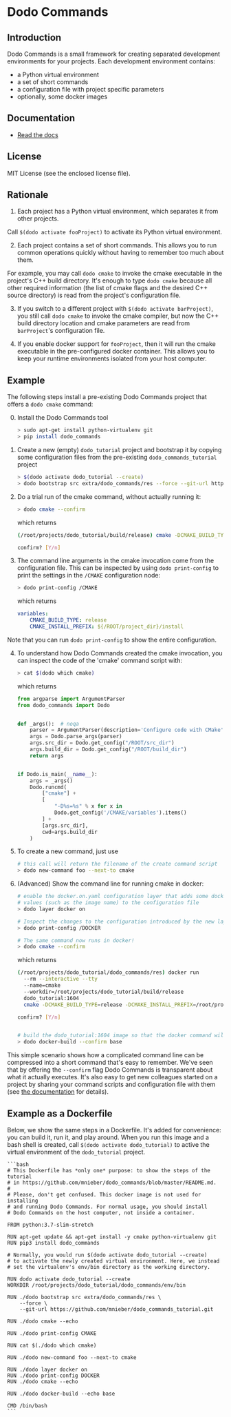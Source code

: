 # Dodo Commands

## Introduction

Dodo Commands is a small framework for creating separated development environments for your projects. Each development environment contains:

- a Python virtual environment
- a set of short commands
- a configuration file with project specific parameters
- optionally, some docker images

## Documentation

- [Read the docs](http://dodo-commands.readthedocs.io/en/latest/?)

## License

MIT License (see the enclosed license file).

## Rationale

1. Each project has a Python virtual environment, which separates it from other projects.

Call `$(dodo activate fooProject)` to activate its Python virtual environment.

2. Each project contains a set of short commands. This allows you to run common operations quickly without having to remember too much about them.

For example, you may call `dodo cmake` to invoke the cmake executable in the project's C++ build directory. It's enough to type `dodo cmake` because all other required information (the list of cmake flags and the desired C++ source directory) is read from the project's configuration file.

3. If you switch to a different project with `$(dodo activate barProject)`, you still call `dodo cmake` to invoke the cmake compiler, but now the C++ build directory location and cmake parameters are read from `barProject`'s configuration file.

4. If you enable docker support for `fooProject`, then it will run the cmake executable in the pre-configured docker container. This allows you to keep your runtime environments isolated from your host computer.

## Example

The following steps install a pre-existing Dodo Commands project that offers a `dodo cmake` command:

0. Install the Dodo Commands tool
    ```bash
    > sudo apt-get install python-virtualenv git
    > pip install dodo_commands
    ```

1. Create a new (empty) `dodo_tutorial` project and bootstrap it by copying some configuration files from the pre-existing `dodo_commands_tutorial` project

    ```bash
    > $(dodo activate dodo_tutorial --create)
    > dodo bootstrap src extra/dodo_commands/res --force --git-url https://github.com/mnieber/dodo_commands_tutorial.git
    ```

2. Do a trial run of the cmake command, without actually running it:

    ```bash
    > dodo cmake --confirm
    ```

    which returns

    ```bash
    (/root/projects/dodo_tutorial/build/release) cmake -DCMAKE_BUILD_TYPE=release -DCMAKE_INSTALL_PREFIX=/root/projects/dodo_tutorial/install /root/projects/dodo_tutorial/src

    confirm? [Y/n]
    ```

3. The command line arguments in the cmake invocation come from the configuration file. This can be inspected by using `dodo print-config` to print the settings in the `/CMAKE` configuration node:

    ```bash
    > dodo print-config /CMAKE
    ```

    which returns

    ```yaml
    variables:
        CMAKE_BUILD_TYPE: release
        CMAKE_INSTALL_PREFIX: ${/ROOT/project_dir}/install
    ```

Note that you can run `dodo print-config` to show the entire configuration.

4. To understand how Dodo Commands created the cmake invocation, you can inspect the code of the 'cmake' command script with:

    ```bash
    > cat $(dodo which cmake)
    ```

    which returns

    ```python
    from argparse import ArgumentParser
    from dodo_commands import Dodo


    def _args():  # noqa
        parser = ArgumentParser(description='Configure code with CMake')
        args = Dodo.parse_args(parser)
        args.src_dir = Dodo.get_config("/ROOT/src_dir")
        args.build_dir = Dodo.get_config("/ROOT/build_dir")
        return args


    if Dodo.is_main(__name__):
        args = _args()
        Dodo.runcmd(
            ["cmake"] +
            [
                "-D%s=%s" % x for x in
                Dodo.get_config('/CMAKE/variables').items()
            ] +
            [args.src_dir],
            cwd=args.build_dir
        )
    ```

5. To create a new command, just use

    ```bash
    # this call will return the filename of the create command script
    > dodo new-command foo --next-to cmake
    ```


6. (Advanced) Show the command line for running cmake in docker:

    ```bash
    # enable the docker.on.yaml configuration layer that adds some docker specific
    # values (such as the image name) to the configuration file
    > dodo layer docker on

    # Inspect the changes to the configuration introduced by the new layer
    > dodo print-config /DOCKER

    # The same command now runs in docker!
    > dodo cmake --confirm
    ```

    which returns

    ```bash
    (/root/projects/dodo_tutorial/dodo_commands/res) docker run
      --rm --interactive --tty
      --name=cmake
      --workdir=/root/projects/dodo_tutorial/build/release
      dodo_tutorial:1604
      cmake -DCMAKE_BUILD_TYPE=release -DCMAKE_INSTALL_PREFIX=/root/projects/dodo_tutorial/install /root/projects/dodo_tutorial/src

    confirm? [Y/n]
    ```

    ```bash

    # build the dodo_tutorial:1604 image so that the docker command will succeed
    > dodo docker-build --confirm base
    ```

This simple scenario shows how a complicated command line can be compressed into a short command that's easy to remember. We've seen that by offering the `--confirm` flag Dodo Commands is transparent about what it actually executes. It's also easy to get new colleagues started on a project by sharing your command scripts and configuration file with them (see [the documentation](http://dodo-commands.readthedocs.io/en/latest/sharing-projects.html) for details).

## Example as a Dockerfile

Below, we show the same steps in a Dockerfile. It's added for convenience: you can build it, run it, and play around. When you run this image and a bash shell is created, call ``$(dodo activate dodo_tutorial)`` to active the virtual environment of the ``dodo_tutorial`` project.

    ```bash
    # This Dockerfile has *only one* purpose: to show the steps of the tutorial
    # in https://github.com/mnieber/dodo_commands/blob/master/README.md.
    # 
    # Please, don't get confused. This docker image is not used for installing
    # and running Dodo Commands. For normal usage, you should install 
    # Dodo Commands on the host computer, not inside a container.

    FROM python:3.7-slim-stretch

    RUN apt-get update && apt-get install -y cmake python-virtualenv git
    RUN pip3 install dodo_commands

    # Normally, you would run $(dodo activate dodo_tutorial --create)
    # to activate the newly created virtual environment. Here, we instead
    # set the virtualenv's env/bin directory as the working directory.

    RUN dodo activate dodo_tutorial --create
    WORKDIR /root/projects/dodo_tutorial/dodo_commands/env/bin

    RUN ./dodo bootstrap src extra/dodo_commands/res \
        --force \
        --git-url https://github.com/mnieber/dodo_commands_tutorial.git

    RUN ./dodo cmake --echo

    RUN ./dodo print-config CMAKE

    RUN cat $(./dodo which cmake)

    RUN ./dodo new-command foo --next-to cmake

    RUN ./dodo layer docker on
    RUN ./dodo print-config DOCKER
    RUN ./dodo cmake --echo

    RUN ./dodo docker-build --echo base

    CMD /bin/bash
    ```
